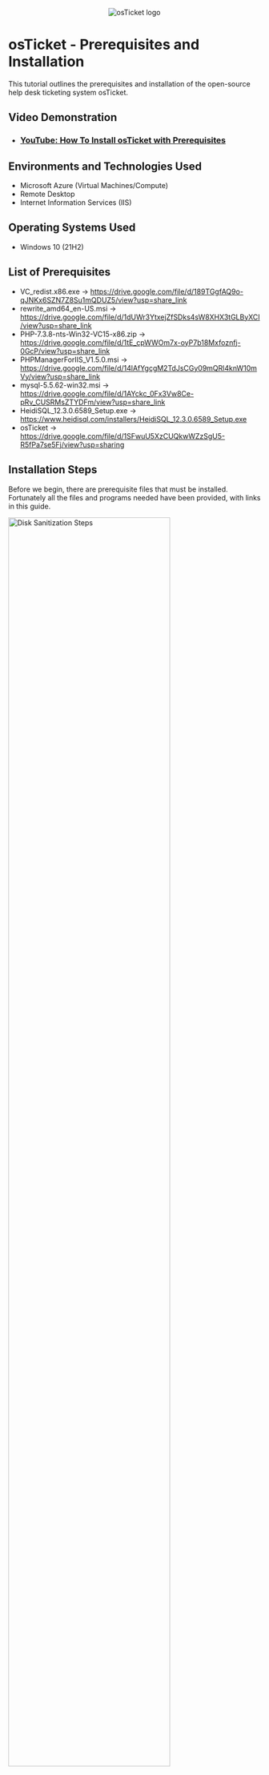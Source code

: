<p align="center">
<img src="https://i.imgur.com/Clzj7Xs.png" alt="osTicket logo"/>
</p>

<h1>osTicket - Prerequisites and Installation</h1>
This tutorial outlines the prerequisites and installation of the open-source help desk ticketing system osTicket.<br />


<h2>Video Demonstration</h2>

- ### [YouTube: How To Install osTicket with Prerequisites](https://www.youtube.com)

<h2>Environments and Technologies Used</h2>

- Microsoft Azure (Virtual Machines/Compute)
- Remote Desktop
- Internet Information Services (IIS)

<h2>Operating Systems Used </h2>

- Windows 10</b> (21H2)

<h2>List of Prerequisites</h2>

- VC_redist.x86.exe -> https://drive.google.com/file/d/189TGgfAQ9o-qJNKx6SZN7Z8Su1mQDUZ5/view?usp=share_link
- rewrite_amd64_en-US.msi -> https://drive.google.com/file/d/1dUWr3YtxejZfSDks4sW8XHX3tGLByXCI/view?usp=share_link
- PHP-7.3.8-nts-Win32-VC15-x86.zip -> https://drive.google.com/file/d/1tE_cpWWOm7x-oyP7b18Mxfoznfj-0GcP/view?usp=share_link
- PHPManagerForIIS_V1.5.0.msi -> https://drive.google.com/file/d/14lAfYgcgM2TdJsCGy09mQRl4knW10mVy/view?usp=share_link
- mysql-5.5.62-win32.msi -> https://drive.google.com/file/d/1AYckc_0Fx3Vw8Ce-pRv_CUSRMsZTYDFm/view?usp=share_link
- HeidiSQL_12.3.0.6589_Setup.exe -> https://www.heidisql.com/installers/HeidiSQL_12.3.0.6589_Setup.exe 
- osTicket -> https://drive.google.com/file/d/1SFwuU5XzCUQkwWZzSgU5-R5fPa7se5Fj/view?usp=sharing

<h2>Installation Steps</h2>

Before we begin, there are prerequisite files that must be installed. Fortunately all the files and programs needed have been provided, with links in this guide. 

<p>
<img src="https://i.postimg.cc/3wsVFvkn/1.png" height="80%" width="80%" alt="Disk Sanitization Steps"/>
</p>
<p>
Let’s begin with PHP Manager for IIS. Once you’ve installed it, run the file. You should be greeted by this screen.
</p>
<br />

<p>
<img src="https://i.imgur.com/DJmEXEB.png" height="80%" width="80%" alt="Disk Sanitization Steps"/>
</p>
<p>
Press next, read through the license agreement, allow it to install and then close it.
</p>
<br />

<p>
<img src="https://i.imgur.com/DJmEXEB.png" height="80%" width="80%" alt="Disk Sanitization Steps"/>
</p>
<p>
After this we will install the IIS URL Rewrite Module. Download from the provided link, and run the file. You should be greeted by this screen.

</p>
<br />

<p>
<img src="https://i.imgur.com/DJmEXEB.png" height="80%" width="80%" alt="Disk Sanitization Steps"/>
</p>
<p>
Once again, read through the license agreement and allow it to install. Once done, press Finish.
</p>
<br />

<p>
<img src="https://i.imgur.com/DJmEXEB.png" height="80%" width="80%" alt="Disk Sanitization Steps"/>
</p>
<p>
Next we need to install Microsoft Visual C++ 2015-2022. Download and open the file. You should see this screen.

</p>
<br />

<p>
<img src="https://i.imgur.com/DJmEXEB.png" height="80%" width="80%" alt="Disk Sanitization Steps"/>
</p>
<p>
Read through the license agreement, and then click Install. Once setup is successful, we can move on to the steps of setting up osTicket.

</p>
<br />

<p>
<img src="https://i.imgur.com/DJmEXEB.png" height="80%" width="80%" alt="Disk Sanitization Steps"/>
</p>
<p>
First, we will create a new directory on the C: drive. Navigate to your C: drive within File Explorer, and create a new folder called "PHP"
</p>
<br />

<p>
<img src="https://i.imgur.com/DJmEXEB.png" height="80%" width="80%" alt="Disk Sanitization Steps"/>
</p>
<p>
We will also need to enable a few extra features in order to open osTicket. Pressing the Windows key, navigate to your control panel by searching for it. Once you have the control panel open, click on "Programs"
</p>
<br />

<p>
<img src="https://i.imgur.com/DJmEXEB.png" height="80%" width="80%" alt="Disk Sanitization Steps"/>
</p>
<p>
With Programs open, select "Turn Windows features on or off". Once on this screen we will be enabling the features: "Internet Information Services", "World Wide Web Services", "Application Development Features", "CGI". 
</p>
<br />

<p>
<img src="https://i.imgur.com/DJmEXEB.png" height="80%" width="80%" alt="Disk Sanitization Steps"/>
</p>
<p>

Now that the PHP folder has been created, we will extract the contents of “PHP-7.3.8-nts-Win32-VC15-x86.zip” into it.

<br />

<p>
<img src="https://i.imgur.com/DJmEXEB.png" height="80%" width="80%" alt="Disk Sanitization Steps"/>
</p>
<p>
Open the zip file, select extract, and then finally the C:PHP folder.

</p>
<br />

<p>
<img src="https://i.imgur.com/DJmEXEB.png" height="80%" width="80%" alt="Disk Sanitization Steps"/>
</p>
<p>
Now we will set up MySQL. Once the Setup Wizard opens, select Typical installation.

</p>
<br />

<p>
<img src="https://i.imgur.com/DJmEXEB.png" height="80%" width="80%" alt="Disk Sanitization Steps"/>
</p>
<p>
Next Select Standard Configuration.
</p>
<br />

<p>
<img src="https://i.imgur.com/DJmEXEB.png" height="80%" width="80%" alt="Disk Sanitization Steps"/>
</p>
<p>
Select Install as Windows Service and continue
</p>
<br />

<p>
<img src="https://i.imgur.com/DJmEXEB.png" height="80%" width="80%" alt="Disk Sanitization Steps"/>
</p>
<p>
On the MySQL Server Instance Configuration Wizard, create a root password. IMPORTANT: This password can be whatever you’d like, but be sure to remember it as we’ll need it later.
</p>
<br />

<p>
<img src="https://i.imgur.com/DJmEXEB.png" height="80%" width="80%" alt="Disk Sanitization Steps"/>
</p>
<p>
Proceed and wait for MySQL to finish configuring. Once done, press Finish.
</p>
<br />

<p>
<img src="https://i.imgur.com/DJmEXEB.png" height="80%" width="80%" alt="Disk Sanitization Steps"/>
</p>
<p>
After setting up MySQL, we will begin installation and setup for HeidiSQL. Select the directory you’d like for HeidiSQL to be installed in, and press next.
</p>
<br />

<p>
<img src="https://i.imgur.com/DJmEXEB.png" height="80%" width="80%" alt="Disk Sanitization Steps"/>
</p>
<p>
Create a Start Menu Folder and press next.
</p>
<br />

<p>
<img src="https://i.imgur.com/DJmEXEB.png" height="80%" width="80%" alt="Disk Sanitization Steps"/>
</p>
<p>
On the Additional Task screen, leave everything as it appears by default and press next.
</p>
<br />

<p>
<img src="https://i.imgur.com/DJmEXEB.png" height="80%" width="80%" alt="Disk Sanitization Steps"/>
</p>
<p>
Next, open Internet Information Services (IIS) by pressing the Windows key and typing it in.
</p>
<br />

<p>
<img src="https://i.imgur.com/DJmEXEB.png" height="80%" width="80%" alt="Disk Sanitization Steps"/>
</p>
<p>
Now that we have IIS open, we will need to set some things up first. Open up “PHP Manager” and select “Register new PHP version”

</p>
<br />

<p>
<img src="https://i.imgur.com/DJmEXEB.png" height="80%" width="80%" alt="Disk Sanitization Steps"/>
</p>
<p>
Select the path to the php executable file. This will be located in the directory we’ve created earlier. (C:\PHP)

</p>
<br />

<p>
<img src="https://i.imgur.com/DJmEXEB.png" height="80%" width="80%" alt="Disk Sanitization Steps"/>
</p>
<p>
Select the file “php-cgi” and press OK

</p>
<br />

<p>
<img src="https://i.imgur.com/DJmEXEB.png" height="80%" width="80%" alt="Disk Sanitization Steps"/>
</p>
<p>
With PHP registered, we will now need to activate some extensions. Select “Enable or disable an extension” and activate the following extensions: “php_imap.dll”, “php_intl.dll”, “php_opcache.dll”

</p>
<br />

<p>
<img src="https://i.imgur.com/DJmEXEB.png" height="80%" width="80%" alt="Disk Sanitization Steps"/>
</p>
<p>
With all of that setup, we now move onto getting osTicket. Select the zip file “osTicket-v1.15.8.zip” and extract the contents into C:\inetpub\wwwroot

</p>
<br />

<p>
<img src="https://i.imgur.com/DJmEXEB.png" height="80%" width="80%" alt="Disk Sanitization Steps"/>
</p>
<p>
Once it’s been extracted to the wwwroot folder, rename the “upload” folder to “osTicket”.

</p>
<br />

<p>
<img src="https://i.imgur.com/DJmEXEB.png" height="80%" width="80%" alt="Disk Sanitization Steps"/>
</p>
<p>
Open the osTicket folder and then the include folder. Find the file titled “ost-sampleconfig.php” and rename it to “ost-config.php”
</p>
<br />

<p>
<img src="https://i.imgur.com/DJmEXEB.png" height="80%" width="80%" alt="Disk Sanitization Steps"/>
</p>
<p>
Once it’s been renamed we’ll be assigning permissions to it. Right click, select properties, and then security. Click “Advanced”, and you should see a screen that looks like this.

</p>
<br />

<p>
<img src="https://i.imgur.com/DJmEXEB.png" height="80%" width="80%" alt="Disk Sanitization Steps"/>
</p>
<p>
Click “Disable inheritance”, and select “Remove all inherited permissions from this object.” 

</p>
<br />

<p>
<img src="https://i.imgur.com/DJmEXEB.png" height="80%" width="80%" alt="Disk Sanitization Steps"/>
</p>
<p>
Now we will add a new permission. Click add and create a new group named “Everyone”.

</p>
<br />

<p>
<img src="https://i.imgur.com/DJmEXEB.png" height="80%" width="80%" alt="Disk Sanitization Steps"/>
</p>
<p>
Give the newly created Everyone principal “Full Control”. The end result should look like this.
</p>
<br />

<p>
<img src="https://i.imgur.com/DJmEXEB.png" height="80%" width="80%" alt="Disk Sanitization Steps"/>
</p>
<p>
With all of that done, we are now ready to open osTicket. Return to IIS, and navigate to Default Web Site > osTicket.
</p>
<br />

<p>
<img src="https://i.imgur.com/DJmEXEB.png" height="80%" width="80%" alt="Disk Sanitization Steps"/>
</p>
<p>
On the right, select “Browse *.80 (http)

</p>
<br />

<p>
<img src="https://i.imgur.com/DJmEXEB.png" height="80%" width="80%" alt="Disk Sanitization Steps"/>
</p>
<p>
You should be greeted by a webpage that looks like this.
</p>
<br />

<p>
<img src="https://i.imgur.com/DJmEXEB.png" height="80%" width="80%" alt="Disk Sanitization Steps"/>
</p>
<p>
Click Continue and begin filling out the information. Your helpdesk name and default email can be anything you like.
</p>
<br />

<p>
<img src="https://i.imgur.com/DJmEXEB.png" height="80%" width="80%" alt="Disk Sanitization Steps"/>
</p>
<p>
Once you get to the database settings we come to our last bit of setup. Open HeidiSQL which we installed earlier.
</p>
<br />

<p>
<img src="https://i.imgur.com/DJmEXEB.png" height="80%" width="80%" alt="Disk Sanitization Steps"/>
</p>
<p>
Click Skip and you should see a screen like this. Enter your username which is root, and the password which you created earlier. Once entered, click Open.
</p>
<br />

<p>
<img src="https://i.imgur.com/DJmEXEB.png" height="80%" width="80%" alt="Disk Sanitization Steps"/>
</p>
<p>
Right click the left sidebar, and select “Create new”>”Database”. Title this new database “osticket”.
</p>
<br />

<p>
<img src="https://i.imgur.com/DJmEXEB.png" height="80%" width="80%" alt="Disk Sanitization Steps"/>
</p>
<p>
Once created, return to the Database Settings on the osTicket website and fill in the root username, your password, and the Database “osticket”.

</p>
<br />

<p>
<img src="https://i.imgur.com/DJmEXEB.png" height="80%" width="80%" alt="Disk Sanitization Steps"/>
</p>
<p>
Click Install Now, and afterwards you should see this screen. Congratulations! You’ve now installed osTicket!
</p>
<br />










